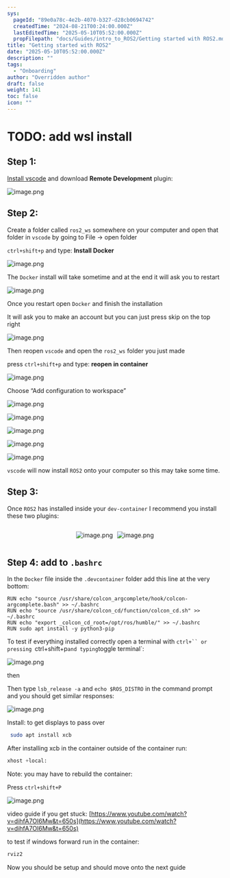 ```yaml
---
sys:
  pageId: "89e0a78c-4e2b-4070-b327-d28cb0694742"
  createdTime: "2024-08-21T00:24:00.000Z"
  lastEditedTime: "2025-05-10T05:52:00.000Z"
  propFilepath: "docs/Guides/intro_to_ROS2/Getting started with ROS2.md"
title: "Getting started with ROS2"
date: "2025-05-10T05:52:00.000Z"
description: ""
tags:
  - "Onboarding"
author: "Overridden author"
draft: false
weight: 141
toc: false
icon: ""
---
```


# TODO: add wsl install

## Step 1:

[Install vscode](https://code.visualstudio.com/download) and download **Remote Development** plugin:

![image.png](https://prod-files-secure.s3.us-west-2.amazonaws.com/d518164a-d88e-44d1-a4ee-3adb3bd8bce0/efb52993-1881-4a40-b95e-6f020334f022/image.png?X-Amz-Algorithm=AWS4-HMAC-SHA256&X-Amz-Content-Sha256=UNSIGNED-PAYLOAD&X-Amz-Credential=ASIAZI2LB466YD7JAOS2%2F20250624%2Fus-west-2%2Fs3%2Faws4_request&X-Amz-Date=20250624T151004Z&X-Amz-Expires=3600&X-Amz-Security-Token=IQoJb3JpZ2luX2VjEDYaCXVzLXdlc3QtMiJHMEUCIQD60FdQG2ireAtytTrQhcWEhCunCpAXzLIe4zwpMWIOswIgDu%2FW4pOwYoV8JFeIGgkgRt0SgjaO0P7g1neO3rzTh0Yq%2FwMILxAAGgw2Mzc0MjMxODM4MDUiDI1nrOj9uH6qkVuTcSrcAwO%2BPlUGIEAHwi4x8HC9R9VAxQaE%2BjUGkn5briJWf2fYfFOKj6TgZHAzpaG4pLdAdcR5dKyyoAu4A3iEUBaqarNlMgpBKgocAStpc7KXoCXJ5vcRGcJ2MumsJuBlmPMuYbCTWIu%2BjgVtlCdGzdffjJrXOS06EsqEdfomN1F7tAViV5FT8WlczsVNRH309bTdAEy0Q6yTAELIe%2FeeLqvYrEhjrRTDTBi3CLNTyVUBnxWz9MT8U6id3l3P37gy1462HirffmlHVeRT6ZuWazmFcQxMYNjOjkUWjW%2BRiU84mtmtV1rBXqxmj0J91XCB%2Bq3J0GvIIDpPyuDEbphvP6CmYrs3BLZtc%2Ba2jyKgP4RXsPflB0W90I2lpGETBD1ifdSYwGSAgYYf1TaD038KUAtPHG2AUkwoAdxKTrAJHo8iJ9jd6%2BjndfKO0m%2BH6aJs7mv8GuKp7sO%2B5kcIlF4DJCRM4ie%2F3NYbXHTXXATxbPtcKk6uCTJlovSlHKuLReUQoEsF9zCYG0Y3ZPytdKIUo%2FtSnYG%2Bifh0Xu1lgT2fWaIgQ9nuAKlTUlP2MAOWj0p6vLzjvLBLdUX24iOhL8ND0V0mox7MdemzyQzZSk4S61oaKj3yp%2BUKnICHTWDBem9xMLrc6sIGOqUBfytkJ6BXhorah7WbzxmP8b0nheMbbbHPWMqarRozM0ELv1R4rZAMYS52UekXoBzwPU7Qr6ZNkIEc5%2FebjILDcgFI%2F07tjVRn9u6WEAmoCGGAxbKzVTgw4HYnZqnSobiZuaKKK8ufxZBA1oVZEpkNFEkxdvcjRSoyKjkc7VowvanJk%2FEuPxAA8Jg52Gd%2FmNAgdAzxmtiHs%2FsyjUwWwtDYxyY9v1Az&X-Amz-Signature=d29d5e23085a8ef9bf6ceb40d6ca22496b5adc7e8083bee2b1b3cea40161db14&X-Amz-SignedHeaders=host&x-amz-checksum-mode=ENABLED&x-id=GetObject)

## Step 2:

Create a folder called `ros2_ws` somewhere on your computer and open that folder in `vscode` by going to File → open folder 

`ctrl+shift+p` and type: **Install Docker**

![image.png](https://prod-files-secure.s3.us-west-2.amazonaws.com/d518164a-d88e-44d1-a4ee-3adb3bd8bce0/2269dc0e-1cd5-47ff-bceb-c04ad9b2eab0/image.png?X-Amz-Algorithm=AWS4-HMAC-SHA256&X-Amz-Content-Sha256=UNSIGNED-PAYLOAD&X-Amz-Credential=ASIAZI2LB466YD7JAOS2%2F20250624%2Fus-west-2%2Fs3%2Faws4_request&X-Amz-Date=20250624T151004Z&X-Amz-Expires=3600&X-Amz-Security-Token=IQoJb3JpZ2luX2VjEDYaCXVzLXdlc3QtMiJHMEUCIQD60FdQG2ireAtytTrQhcWEhCunCpAXzLIe4zwpMWIOswIgDu%2FW4pOwYoV8JFeIGgkgRt0SgjaO0P7g1neO3rzTh0Yq%2FwMILxAAGgw2Mzc0MjMxODM4MDUiDI1nrOj9uH6qkVuTcSrcAwO%2BPlUGIEAHwi4x8HC9R9VAxQaE%2BjUGkn5briJWf2fYfFOKj6TgZHAzpaG4pLdAdcR5dKyyoAu4A3iEUBaqarNlMgpBKgocAStpc7KXoCXJ5vcRGcJ2MumsJuBlmPMuYbCTWIu%2BjgVtlCdGzdffjJrXOS06EsqEdfomN1F7tAViV5FT8WlczsVNRH309bTdAEy0Q6yTAELIe%2FeeLqvYrEhjrRTDTBi3CLNTyVUBnxWz9MT8U6id3l3P37gy1462HirffmlHVeRT6ZuWazmFcQxMYNjOjkUWjW%2BRiU84mtmtV1rBXqxmj0J91XCB%2Bq3J0GvIIDpPyuDEbphvP6CmYrs3BLZtc%2Ba2jyKgP4RXsPflB0W90I2lpGETBD1ifdSYwGSAgYYf1TaD038KUAtPHG2AUkwoAdxKTrAJHo8iJ9jd6%2BjndfKO0m%2BH6aJs7mv8GuKp7sO%2B5kcIlF4DJCRM4ie%2F3NYbXHTXXATxbPtcKk6uCTJlovSlHKuLReUQoEsF9zCYG0Y3ZPytdKIUo%2FtSnYG%2Bifh0Xu1lgT2fWaIgQ9nuAKlTUlP2MAOWj0p6vLzjvLBLdUX24iOhL8ND0V0mox7MdemzyQzZSk4S61oaKj3yp%2BUKnICHTWDBem9xMLrc6sIGOqUBfytkJ6BXhorah7WbzxmP8b0nheMbbbHPWMqarRozM0ELv1R4rZAMYS52UekXoBzwPU7Qr6ZNkIEc5%2FebjILDcgFI%2F07tjVRn9u6WEAmoCGGAxbKzVTgw4HYnZqnSobiZuaKKK8ufxZBA1oVZEpkNFEkxdvcjRSoyKjkc7VowvanJk%2FEuPxAA8Jg52Gd%2FmNAgdAzxmtiHs%2FsyjUwWwtDYxyY9v1Az&X-Amz-Signature=5fc077778a1842b9b38502e427c8a6aeec59daa6c37745762cd415b4d995703c&X-Amz-SignedHeaders=host&x-amz-checksum-mode=ENABLED&x-id=GetObject)

The `Docker` install will take sometime and at the end it will ask you to restart

![image.png](https://prod-files-secure.s3.us-west-2.amazonaws.com/d518164a-d88e-44d1-a4ee-3adb3bd8bce0/ed233f78-be33-4b1f-b89c-9c346c0e961e/image.png?X-Amz-Algorithm=AWS4-HMAC-SHA256&X-Amz-Content-Sha256=UNSIGNED-PAYLOAD&X-Amz-Credential=ASIAZI2LB466YD7JAOS2%2F20250624%2Fus-west-2%2Fs3%2Faws4_request&X-Amz-Date=20250624T151004Z&X-Amz-Expires=3600&X-Amz-Security-Token=IQoJb3JpZ2luX2VjEDYaCXVzLXdlc3QtMiJHMEUCIQD60FdQG2ireAtytTrQhcWEhCunCpAXzLIe4zwpMWIOswIgDu%2FW4pOwYoV8JFeIGgkgRt0SgjaO0P7g1neO3rzTh0Yq%2FwMILxAAGgw2Mzc0MjMxODM4MDUiDI1nrOj9uH6qkVuTcSrcAwO%2BPlUGIEAHwi4x8HC9R9VAxQaE%2BjUGkn5briJWf2fYfFOKj6TgZHAzpaG4pLdAdcR5dKyyoAu4A3iEUBaqarNlMgpBKgocAStpc7KXoCXJ5vcRGcJ2MumsJuBlmPMuYbCTWIu%2BjgVtlCdGzdffjJrXOS06EsqEdfomN1F7tAViV5FT8WlczsVNRH309bTdAEy0Q6yTAELIe%2FeeLqvYrEhjrRTDTBi3CLNTyVUBnxWz9MT8U6id3l3P37gy1462HirffmlHVeRT6ZuWazmFcQxMYNjOjkUWjW%2BRiU84mtmtV1rBXqxmj0J91XCB%2Bq3J0GvIIDpPyuDEbphvP6CmYrs3BLZtc%2Ba2jyKgP4RXsPflB0W90I2lpGETBD1ifdSYwGSAgYYf1TaD038KUAtPHG2AUkwoAdxKTrAJHo8iJ9jd6%2BjndfKO0m%2BH6aJs7mv8GuKp7sO%2B5kcIlF4DJCRM4ie%2F3NYbXHTXXATxbPtcKk6uCTJlovSlHKuLReUQoEsF9zCYG0Y3ZPytdKIUo%2FtSnYG%2Bifh0Xu1lgT2fWaIgQ9nuAKlTUlP2MAOWj0p6vLzjvLBLdUX24iOhL8ND0V0mox7MdemzyQzZSk4S61oaKj3yp%2BUKnICHTWDBem9xMLrc6sIGOqUBfytkJ6BXhorah7WbzxmP8b0nheMbbbHPWMqarRozM0ELv1R4rZAMYS52UekXoBzwPU7Qr6ZNkIEc5%2FebjILDcgFI%2F07tjVRn9u6WEAmoCGGAxbKzVTgw4HYnZqnSobiZuaKKK8ufxZBA1oVZEpkNFEkxdvcjRSoyKjkc7VowvanJk%2FEuPxAA8Jg52Gd%2FmNAgdAzxmtiHs%2FsyjUwWwtDYxyY9v1Az&X-Amz-Signature=22efe9432de910100bff5e71bb882427de0b41dd91c1d9bf5b13fb25d005dba6&X-Amz-SignedHeaders=host&x-amz-checksum-mode=ENABLED&x-id=GetObject)

Once you restart open `Docker` and finish the installation

It will ask you to make an account but you can just press skip on the top right

![image.png](https://prod-files-secure.s3.us-west-2.amazonaws.com/d518164a-d88e-44d1-a4ee-3adb3bd8bce0/21010ad9-1659-4fd9-9f59-9932a09b2a3d/image.png?X-Amz-Algorithm=AWS4-HMAC-SHA256&X-Amz-Content-Sha256=UNSIGNED-PAYLOAD&X-Amz-Credential=ASIAZI2LB466YD7JAOS2%2F20250624%2Fus-west-2%2Fs3%2Faws4_request&X-Amz-Date=20250624T151004Z&X-Amz-Expires=3600&X-Amz-Security-Token=IQoJb3JpZ2luX2VjEDYaCXVzLXdlc3QtMiJHMEUCIQD60FdQG2ireAtytTrQhcWEhCunCpAXzLIe4zwpMWIOswIgDu%2FW4pOwYoV8JFeIGgkgRt0SgjaO0P7g1neO3rzTh0Yq%2FwMILxAAGgw2Mzc0MjMxODM4MDUiDI1nrOj9uH6qkVuTcSrcAwO%2BPlUGIEAHwi4x8HC9R9VAxQaE%2BjUGkn5briJWf2fYfFOKj6TgZHAzpaG4pLdAdcR5dKyyoAu4A3iEUBaqarNlMgpBKgocAStpc7KXoCXJ5vcRGcJ2MumsJuBlmPMuYbCTWIu%2BjgVtlCdGzdffjJrXOS06EsqEdfomN1F7tAViV5FT8WlczsVNRH309bTdAEy0Q6yTAELIe%2FeeLqvYrEhjrRTDTBi3CLNTyVUBnxWz9MT8U6id3l3P37gy1462HirffmlHVeRT6ZuWazmFcQxMYNjOjkUWjW%2BRiU84mtmtV1rBXqxmj0J91XCB%2Bq3J0GvIIDpPyuDEbphvP6CmYrs3BLZtc%2Ba2jyKgP4RXsPflB0W90I2lpGETBD1ifdSYwGSAgYYf1TaD038KUAtPHG2AUkwoAdxKTrAJHo8iJ9jd6%2BjndfKO0m%2BH6aJs7mv8GuKp7sO%2B5kcIlF4DJCRM4ie%2F3NYbXHTXXATxbPtcKk6uCTJlovSlHKuLReUQoEsF9zCYG0Y3ZPytdKIUo%2FtSnYG%2Bifh0Xu1lgT2fWaIgQ9nuAKlTUlP2MAOWj0p6vLzjvLBLdUX24iOhL8ND0V0mox7MdemzyQzZSk4S61oaKj3yp%2BUKnICHTWDBem9xMLrc6sIGOqUBfytkJ6BXhorah7WbzxmP8b0nheMbbbHPWMqarRozM0ELv1R4rZAMYS52UekXoBzwPU7Qr6ZNkIEc5%2FebjILDcgFI%2F07tjVRn9u6WEAmoCGGAxbKzVTgw4HYnZqnSobiZuaKKK8ufxZBA1oVZEpkNFEkxdvcjRSoyKjkc7VowvanJk%2FEuPxAA8Jg52Gd%2FmNAgdAzxmtiHs%2FsyjUwWwtDYxyY9v1Az&X-Amz-Signature=07df3866f23971bcb063bd946f07a49668a446e0f28de28861d4c1f8f6cd3703&X-Amz-SignedHeaders=host&x-amz-checksum-mode=ENABLED&x-id=GetObject)

Then reopen `vscode` and open the `ros2_ws` folder you just made

press `ctrl+shift+p` and type: **reopen in container**

![image.png](https://prod-files-secure.s3.us-west-2.amazonaws.com/d518164a-d88e-44d1-a4ee-3adb3bd8bce0/4e93b8c2-41ad-488c-8095-c74205196118/image.png?X-Amz-Algorithm=AWS4-HMAC-SHA256&X-Amz-Content-Sha256=UNSIGNED-PAYLOAD&X-Amz-Credential=ASIAZI2LB466YD7JAOS2%2F20250624%2Fus-west-2%2Fs3%2Faws4_request&X-Amz-Date=20250624T151004Z&X-Amz-Expires=3600&X-Amz-Security-Token=IQoJb3JpZ2luX2VjEDYaCXVzLXdlc3QtMiJHMEUCIQD60FdQG2ireAtytTrQhcWEhCunCpAXzLIe4zwpMWIOswIgDu%2FW4pOwYoV8JFeIGgkgRt0SgjaO0P7g1neO3rzTh0Yq%2FwMILxAAGgw2Mzc0MjMxODM4MDUiDI1nrOj9uH6qkVuTcSrcAwO%2BPlUGIEAHwi4x8HC9R9VAxQaE%2BjUGkn5briJWf2fYfFOKj6TgZHAzpaG4pLdAdcR5dKyyoAu4A3iEUBaqarNlMgpBKgocAStpc7KXoCXJ5vcRGcJ2MumsJuBlmPMuYbCTWIu%2BjgVtlCdGzdffjJrXOS06EsqEdfomN1F7tAViV5FT8WlczsVNRH309bTdAEy0Q6yTAELIe%2FeeLqvYrEhjrRTDTBi3CLNTyVUBnxWz9MT8U6id3l3P37gy1462HirffmlHVeRT6ZuWazmFcQxMYNjOjkUWjW%2BRiU84mtmtV1rBXqxmj0J91XCB%2Bq3J0GvIIDpPyuDEbphvP6CmYrs3BLZtc%2Ba2jyKgP4RXsPflB0W90I2lpGETBD1ifdSYwGSAgYYf1TaD038KUAtPHG2AUkwoAdxKTrAJHo8iJ9jd6%2BjndfKO0m%2BH6aJs7mv8GuKp7sO%2B5kcIlF4DJCRM4ie%2F3NYbXHTXXATxbPtcKk6uCTJlovSlHKuLReUQoEsF9zCYG0Y3ZPytdKIUo%2FtSnYG%2Bifh0Xu1lgT2fWaIgQ9nuAKlTUlP2MAOWj0p6vLzjvLBLdUX24iOhL8ND0V0mox7MdemzyQzZSk4S61oaKj3yp%2BUKnICHTWDBem9xMLrc6sIGOqUBfytkJ6BXhorah7WbzxmP8b0nheMbbbHPWMqarRozM0ELv1R4rZAMYS52UekXoBzwPU7Qr6ZNkIEc5%2FebjILDcgFI%2F07tjVRn9u6WEAmoCGGAxbKzVTgw4HYnZqnSobiZuaKKK8ufxZBA1oVZEpkNFEkxdvcjRSoyKjkc7VowvanJk%2FEuPxAA8Jg52Gd%2FmNAgdAzxmtiHs%2FsyjUwWwtDYxyY9v1Az&X-Amz-Signature=bb8455a33e98ed896fd78f73739975007a9c5cb280cd40ef59a83325acb7a15a&X-Amz-SignedHeaders=host&x-amz-checksum-mode=ENABLED&x-id=GetObject)

Choose “Add configuration to workspace”

![image.png](https://prod-files-secure.s3.us-west-2.amazonaws.com/d518164a-d88e-44d1-a4ee-3adb3bd8bce0/9560b282-5060-4989-ba37-97e7b2c22476/image.png?X-Amz-Algorithm=AWS4-HMAC-SHA256&X-Amz-Content-Sha256=UNSIGNED-PAYLOAD&X-Amz-Credential=ASIAZI2LB466YD7JAOS2%2F20250624%2Fus-west-2%2Fs3%2Faws4_request&X-Amz-Date=20250624T151004Z&X-Amz-Expires=3600&X-Amz-Security-Token=IQoJb3JpZ2luX2VjEDYaCXVzLXdlc3QtMiJHMEUCIQD60FdQG2ireAtytTrQhcWEhCunCpAXzLIe4zwpMWIOswIgDu%2FW4pOwYoV8JFeIGgkgRt0SgjaO0P7g1neO3rzTh0Yq%2FwMILxAAGgw2Mzc0MjMxODM4MDUiDI1nrOj9uH6qkVuTcSrcAwO%2BPlUGIEAHwi4x8HC9R9VAxQaE%2BjUGkn5briJWf2fYfFOKj6TgZHAzpaG4pLdAdcR5dKyyoAu4A3iEUBaqarNlMgpBKgocAStpc7KXoCXJ5vcRGcJ2MumsJuBlmPMuYbCTWIu%2BjgVtlCdGzdffjJrXOS06EsqEdfomN1F7tAViV5FT8WlczsVNRH309bTdAEy0Q6yTAELIe%2FeeLqvYrEhjrRTDTBi3CLNTyVUBnxWz9MT8U6id3l3P37gy1462HirffmlHVeRT6ZuWazmFcQxMYNjOjkUWjW%2BRiU84mtmtV1rBXqxmj0J91XCB%2Bq3J0GvIIDpPyuDEbphvP6CmYrs3BLZtc%2Ba2jyKgP4RXsPflB0W90I2lpGETBD1ifdSYwGSAgYYf1TaD038KUAtPHG2AUkwoAdxKTrAJHo8iJ9jd6%2BjndfKO0m%2BH6aJs7mv8GuKp7sO%2B5kcIlF4DJCRM4ie%2F3NYbXHTXXATxbPtcKk6uCTJlovSlHKuLReUQoEsF9zCYG0Y3ZPytdKIUo%2FtSnYG%2Bifh0Xu1lgT2fWaIgQ9nuAKlTUlP2MAOWj0p6vLzjvLBLdUX24iOhL8ND0V0mox7MdemzyQzZSk4S61oaKj3yp%2BUKnICHTWDBem9xMLrc6sIGOqUBfytkJ6BXhorah7WbzxmP8b0nheMbbbHPWMqarRozM0ELv1R4rZAMYS52UekXoBzwPU7Qr6ZNkIEc5%2FebjILDcgFI%2F07tjVRn9u6WEAmoCGGAxbKzVTgw4HYnZqnSobiZuaKKK8ufxZBA1oVZEpkNFEkxdvcjRSoyKjkc7VowvanJk%2FEuPxAA8Jg52Gd%2FmNAgdAzxmtiHs%2FsyjUwWwtDYxyY9v1Az&X-Amz-Signature=45ea14a523085efe358f40c2cd0dfbdf7b1b1e4e2fcbbd43b09559ce9679ec57&X-Amz-SignedHeaders=host&x-amz-checksum-mode=ENABLED&x-id=GetObject)

![image.png](https://prod-files-secure.s3.us-west-2.amazonaws.com/d518164a-d88e-44d1-a4ee-3adb3bd8bce0/2ee63f81-886b-48e8-a553-dc6e5eac99e4/image.png?X-Amz-Algorithm=AWS4-HMAC-SHA256&X-Amz-Content-Sha256=UNSIGNED-PAYLOAD&X-Amz-Credential=ASIAZI2LB466YD7JAOS2%2F20250624%2Fus-west-2%2Fs3%2Faws4_request&X-Amz-Date=20250624T151004Z&X-Amz-Expires=3600&X-Amz-Security-Token=IQoJb3JpZ2luX2VjEDYaCXVzLXdlc3QtMiJHMEUCIQD60FdQG2ireAtytTrQhcWEhCunCpAXzLIe4zwpMWIOswIgDu%2FW4pOwYoV8JFeIGgkgRt0SgjaO0P7g1neO3rzTh0Yq%2FwMILxAAGgw2Mzc0MjMxODM4MDUiDI1nrOj9uH6qkVuTcSrcAwO%2BPlUGIEAHwi4x8HC9R9VAxQaE%2BjUGkn5briJWf2fYfFOKj6TgZHAzpaG4pLdAdcR5dKyyoAu4A3iEUBaqarNlMgpBKgocAStpc7KXoCXJ5vcRGcJ2MumsJuBlmPMuYbCTWIu%2BjgVtlCdGzdffjJrXOS06EsqEdfomN1F7tAViV5FT8WlczsVNRH309bTdAEy0Q6yTAELIe%2FeeLqvYrEhjrRTDTBi3CLNTyVUBnxWz9MT8U6id3l3P37gy1462HirffmlHVeRT6ZuWazmFcQxMYNjOjkUWjW%2BRiU84mtmtV1rBXqxmj0J91XCB%2Bq3J0GvIIDpPyuDEbphvP6CmYrs3BLZtc%2Ba2jyKgP4RXsPflB0W90I2lpGETBD1ifdSYwGSAgYYf1TaD038KUAtPHG2AUkwoAdxKTrAJHo8iJ9jd6%2BjndfKO0m%2BH6aJs7mv8GuKp7sO%2B5kcIlF4DJCRM4ie%2F3NYbXHTXXATxbPtcKk6uCTJlovSlHKuLReUQoEsF9zCYG0Y3ZPytdKIUo%2FtSnYG%2Bifh0Xu1lgT2fWaIgQ9nuAKlTUlP2MAOWj0p6vLzjvLBLdUX24iOhL8ND0V0mox7MdemzyQzZSk4S61oaKj3yp%2BUKnICHTWDBem9xMLrc6sIGOqUBfytkJ6BXhorah7WbzxmP8b0nheMbbbHPWMqarRozM0ELv1R4rZAMYS52UekXoBzwPU7Qr6ZNkIEc5%2FebjILDcgFI%2F07tjVRn9u6WEAmoCGGAxbKzVTgw4HYnZqnSobiZuaKKK8ufxZBA1oVZEpkNFEkxdvcjRSoyKjkc7VowvanJk%2FEuPxAA8Jg52Gd%2FmNAgdAzxmtiHs%2FsyjUwWwtDYxyY9v1Az&X-Amz-Signature=f2acb46480dfe87e7e0c125f358d793783726396e90b89aab79f810fb4588c38&X-Amz-SignedHeaders=host&x-amz-checksum-mode=ENABLED&x-id=GetObject)

![image.png](https://prod-files-secure.s3.us-west-2.amazonaws.com/d518164a-d88e-44d1-a4ee-3adb3bd8bce0/ae1580b2-b048-407e-aed9-b584224a7a04/image.png?X-Amz-Algorithm=AWS4-HMAC-SHA256&X-Amz-Content-Sha256=UNSIGNED-PAYLOAD&X-Amz-Credential=ASIAZI2LB466YD7JAOS2%2F20250624%2Fus-west-2%2Fs3%2Faws4_request&X-Amz-Date=20250624T151004Z&X-Amz-Expires=3600&X-Amz-Security-Token=IQoJb3JpZ2luX2VjEDYaCXVzLXdlc3QtMiJHMEUCIQD60FdQG2ireAtytTrQhcWEhCunCpAXzLIe4zwpMWIOswIgDu%2FW4pOwYoV8JFeIGgkgRt0SgjaO0P7g1neO3rzTh0Yq%2FwMILxAAGgw2Mzc0MjMxODM4MDUiDI1nrOj9uH6qkVuTcSrcAwO%2BPlUGIEAHwi4x8HC9R9VAxQaE%2BjUGkn5briJWf2fYfFOKj6TgZHAzpaG4pLdAdcR5dKyyoAu4A3iEUBaqarNlMgpBKgocAStpc7KXoCXJ5vcRGcJ2MumsJuBlmPMuYbCTWIu%2BjgVtlCdGzdffjJrXOS06EsqEdfomN1F7tAViV5FT8WlczsVNRH309bTdAEy0Q6yTAELIe%2FeeLqvYrEhjrRTDTBi3CLNTyVUBnxWz9MT8U6id3l3P37gy1462HirffmlHVeRT6ZuWazmFcQxMYNjOjkUWjW%2BRiU84mtmtV1rBXqxmj0J91XCB%2Bq3J0GvIIDpPyuDEbphvP6CmYrs3BLZtc%2Ba2jyKgP4RXsPflB0W90I2lpGETBD1ifdSYwGSAgYYf1TaD038KUAtPHG2AUkwoAdxKTrAJHo8iJ9jd6%2BjndfKO0m%2BH6aJs7mv8GuKp7sO%2B5kcIlF4DJCRM4ie%2F3NYbXHTXXATxbPtcKk6uCTJlovSlHKuLReUQoEsF9zCYG0Y3ZPytdKIUo%2FtSnYG%2Bifh0Xu1lgT2fWaIgQ9nuAKlTUlP2MAOWj0p6vLzjvLBLdUX24iOhL8ND0V0mox7MdemzyQzZSk4S61oaKj3yp%2BUKnICHTWDBem9xMLrc6sIGOqUBfytkJ6BXhorah7WbzxmP8b0nheMbbbHPWMqarRozM0ELv1R4rZAMYS52UekXoBzwPU7Qr6ZNkIEc5%2FebjILDcgFI%2F07tjVRn9u6WEAmoCGGAxbKzVTgw4HYnZqnSobiZuaKKK8ufxZBA1oVZEpkNFEkxdvcjRSoyKjkc7VowvanJk%2FEuPxAA8Jg52Gd%2FmNAgdAzxmtiHs%2FsyjUwWwtDYxyY9v1Az&X-Amz-Signature=06c391ae41e5250bb0cb39e8501b5e176c81e5acb410dd4800b74dbe1dad1493&X-Amz-SignedHeaders=host&x-amz-checksum-mode=ENABLED&x-id=GetObject)

![image.png](https://prod-files-secure.s3.us-west-2.amazonaws.com/d518164a-d88e-44d1-a4ee-3adb3bd8bce0/53255b28-f75e-430f-b9e3-c0ac8577e42b/image.png?X-Amz-Algorithm=AWS4-HMAC-SHA256&X-Amz-Content-Sha256=UNSIGNED-PAYLOAD&X-Amz-Credential=ASIAZI2LB466YD7JAOS2%2F20250624%2Fus-west-2%2Fs3%2Faws4_request&X-Amz-Date=20250624T151004Z&X-Amz-Expires=3600&X-Amz-Security-Token=IQoJb3JpZ2luX2VjEDYaCXVzLXdlc3QtMiJHMEUCIQD60FdQG2ireAtytTrQhcWEhCunCpAXzLIe4zwpMWIOswIgDu%2FW4pOwYoV8JFeIGgkgRt0SgjaO0P7g1neO3rzTh0Yq%2FwMILxAAGgw2Mzc0MjMxODM4MDUiDI1nrOj9uH6qkVuTcSrcAwO%2BPlUGIEAHwi4x8HC9R9VAxQaE%2BjUGkn5briJWf2fYfFOKj6TgZHAzpaG4pLdAdcR5dKyyoAu4A3iEUBaqarNlMgpBKgocAStpc7KXoCXJ5vcRGcJ2MumsJuBlmPMuYbCTWIu%2BjgVtlCdGzdffjJrXOS06EsqEdfomN1F7tAViV5FT8WlczsVNRH309bTdAEy0Q6yTAELIe%2FeeLqvYrEhjrRTDTBi3CLNTyVUBnxWz9MT8U6id3l3P37gy1462HirffmlHVeRT6ZuWazmFcQxMYNjOjkUWjW%2BRiU84mtmtV1rBXqxmj0J91XCB%2Bq3J0GvIIDpPyuDEbphvP6CmYrs3BLZtc%2Ba2jyKgP4RXsPflB0W90I2lpGETBD1ifdSYwGSAgYYf1TaD038KUAtPHG2AUkwoAdxKTrAJHo8iJ9jd6%2BjndfKO0m%2BH6aJs7mv8GuKp7sO%2B5kcIlF4DJCRM4ie%2F3NYbXHTXXATxbPtcKk6uCTJlovSlHKuLReUQoEsF9zCYG0Y3ZPytdKIUo%2FtSnYG%2Bifh0Xu1lgT2fWaIgQ9nuAKlTUlP2MAOWj0p6vLzjvLBLdUX24iOhL8ND0V0mox7MdemzyQzZSk4S61oaKj3yp%2BUKnICHTWDBem9xMLrc6sIGOqUBfytkJ6BXhorah7WbzxmP8b0nheMbbbHPWMqarRozM0ELv1R4rZAMYS52UekXoBzwPU7Qr6ZNkIEc5%2FebjILDcgFI%2F07tjVRn9u6WEAmoCGGAxbKzVTgw4HYnZqnSobiZuaKKK8ufxZBA1oVZEpkNFEkxdvcjRSoyKjkc7VowvanJk%2FEuPxAA8Jg52Gd%2FmNAgdAzxmtiHs%2FsyjUwWwtDYxyY9v1Az&X-Amz-Signature=07f82ae5e24bbdbc3a5e473b864d2f52e4a577a8b7a94cf2b526c411adb62e64&X-Amz-SignedHeaders=host&x-amz-checksum-mode=ENABLED&x-id=GetObject)

![image.png](https://prod-files-secure.s3.us-west-2.amazonaws.com/d518164a-d88e-44d1-a4ee-3adb3bd8bce0/7c562767-5af9-4ffb-97d1-327bcdf4ee00/image.png?X-Amz-Algorithm=AWS4-HMAC-SHA256&X-Amz-Content-Sha256=UNSIGNED-PAYLOAD&X-Amz-Credential=ASIAZI2LB466YD7JAOS2%2F20250624%2Fus-west-2%2Fs3%2Faws4_request&X-Amz-Date=20250624T151004Z&X-Amz-Expires=3600&X-Amz-Security-Token=IQoJb3JpZ2luX2VjEDYaCXVzLXdlc3QtMiJHMEUCIQD60FdQG2ireAtytTrQhcWEhCunCpAXzLIe4zwpMWIOswIgDu%2FW4pOwYoV8JFeIGgkgRt0SgjaO0P7g1neO3rzTh0Yq%2FwMILxAAGgw2Mzc0MjMxODM4MDUiDI1nrOj9uH6qkVuTcSrcAwO%2BPlUGIEAHwi4x8HC9R9VAxQaE%2BjUGkn5briJWf2fYfFOKj6TgZHAzpaG4pLdAdcR5dKyyoAu4A3iEUBaqarNlMgpBKgocAStpc7KXoCXJ5vcRGcJ2MumsJuBlmPMuYbCTWIu%2BjgVtlCdGzdffjJrXOS06EsqEdfomN1F7tAViV5FT8WlczsVNRH309bTdAEy0Q6yTAELIe%2FeeLqvYrEhjrRTDTBi3CLNTyVUBnxWz9MT8U6id3l3P37gy1462HirffmlHVeRT6ZuWazmFcQxMYNjOjkUWjW%2BRiU84mtmtV1rBXqxmj0J91XCB%2Bq3J0GvIIDpPyuDEbphvP6CmYrs3BLZtc%2Ba2jyKgP4RXsPflB0W90I2lpGETBD1ifdSYwGSAgYYf1TaD038KUAtPHG2AUkwoAdxKTrAJHo8iJ9jd6%2BjndfKO0m%2BH6aJs7mv8GuKp7sO%2B5kcIlF4DJCRM4ie%2F3NYbXHTXXATxbPtcKk6uCTJlovSlHKuLReUQoEsF9zCYG0Y3ZPytdKIUo%2FtSnYG%2Bifh0Xu1lgT2fWaIgQ9nuAKlTUlP2MAOWj0p6vLzjvLBLdUX24iOhL8ND0V0mox7MdemzyQzZSk4S61oaKj3yp%2BUKnICHTWDBem9xMLrc6sIGOqUBfytkJ6BXhorah7WbzxmP8b0nheMbbbHPWMqarRozM0ELv1R4rZAMYS52UekXoBzwPU7Qr6ZNkIEc5%2FebjILDcgFI%2F07tjVRn9u6WEAmoCGGAxbKzVTgw4HYnZqnSobiZuaKKK8ufxZBA1oVZEpkNFEkxdvcjRSoyKjkc7VowvanJk%2FEuPxAA8Jg52Gd%2FmNAgdAzxmtiHs%2FsyjUwWwtDYxyY9v1Az&X-Amz-Signature=916177d9988486fed9329960a63c1f3e7f79295e5666a242a9935976afcd218c&X-Amz-SignedHeaders=host&x-amz-checksum-mode=ENABLED&x-id=GetObject)

`vscode` will now install `ROS2` onto your computer so this may take some time.

## Step 3:

Once `ROS2` has installed inside your `dev-container` I recommend you install these two plugins:

<div style="display: flex;flex-direction: row; column-gap:10px; max-width: 630px;justify-content: center;">
<div>

![image.png](https://prod-files-secure.s3.us-west-2.amazonaws.com/d518164a-d88e-44d1-a4ee-3adb3bd8bce0/3fc3d550-5a54-4ba1-ba6b-faa01cdb7369/image.png?X-Amz-Algorithm=AWS4-HMAC-SHA256&X-Amz-Content-Sha256=UNSIGNED-PAYLOAD&X-Amz-Credential=ASIAZI2LB466RRJZPVQS%2F20250624%2Fus-west-2%2Fs3%2Faws4_request&X-Amz-Date=20250624T151008Z&X-Amz-Expires=3600&X-Amz-Security-Token=IQoJb3JpZ2luX2VjEDYaCXVzLXdlc3QtMiJIMEYCIQDAyUbWEDvuHZtKCwrZ5RsMk%2BrU0l8yA0SX4XTDalm3ZAIhAJq2Jtpm0nx62PCF2YOWkSmAgTKDj59tsBnZmur89sXaKv8DCC8QABoMNjM3NDIzMTgzODA1Igz4OzrZlxGpjzAihbkq3AMH74t6TLMkbvwhJbd4zg1SbqBDXqP2n255pHp1k1ho1YxopSMAJHvuN4ZPiAFfo8sVdGFVdfg5TZeIhtOTF2AAHL5sPlPGgt7tOQ%2BgdxGwzg9GYCikUzVyGF3UlANgE%2FbO%2F%2FQMUkAc3RWgMG3wRZ29XFhF9SyUQSkD3exGRXeozeMXrXAuJ3x5YmSfSj7aM%2FegG9wN1wDYwZ5JvGr7S8mmtMChMmQEwf6jFY200aM23AfZx57n9Zoy00cZseBGOZDyLBJX%2F2bozNL6Ofoq1Fc3%2FLX%2BCFsIEZgha3g%2BCw9JoOgri7zcmdZ9TInjiRXQ3cJsYArqjxKXHDqOTOdUtGWNDitmMtvK1NTQKa7pAXKT3kJVgo79qyDHPGIgDJFO1j5p4ByectnnHpeC%2BP9FsPwXi3LOWb%2BKX5CYOOfa4skkevmZOzADBgQJP5ALlXbHuToCHK8abLk5nmE0WUmBAsfJmz6TU6VhJGW5EsYUs7K24ovhcfannOAmXE%2BkRUBO1hl9WNRxMbik54uTcqmeHbWCBnT9ZDT%2FVkY537X%2FQ%2Bsn00mvRVgp%2BGsCtCvrkcyFgfbjiEybDhaDyLZdhmSEg8PWKmiV3u9229uYnL%2BkqsH%2BvWcd16pHjJrzPlpA0TDI3OrCBjqkASnZm6GFw8CgMW%2BoJlaYXMpsN6QL6xxVj6XiJkKEHVE%2F6l82C%2F2nHxMftEzNHUbdFfGmSwwEsLwdSZA3962a7i0tVaT4TwKNIpsl7REuCxg0t9WoSoGku8XCsxQPUYDADUrFGvpXiYmHncAeWi%2FUuUzt4d31W9ZoB3FS2XRsBsLsMCfzH54zURm5kKKHmFm82P21WiCMoA71x6ZsTNJ%2Fk8Vuwbq5&X-Amz-Signature=f765fdfa606f0d98a2672e58da4f55528da18b8d1d23711b1780e33b9dc962e0&X-Amz-SignedHeaders=host&x-amz-checksum-mode=ENABLED&x-id=GetObject)

</div>
<div>

![image.png](https://prod-files-secure.s3.us-west-2.amazonaws.com/d518164a-d88e-44d1-a4ee-3adb3bd8bce0/d994cc66-13c2-4093-a5a3-f84cf4601a82/image.png?X-Amz-Algorithm=AWS4-HMAC-SHA256&X-Amz-Content-Sha256=UNSIGNED-PAYLOAD&X-Amz-Credential=ASIAZI2LB466XFINKU5N%2F20250624%2Fus-west-2%2Fs3%2Faws4_request&X-Amz-Date=20250624T151008Z&X-Amz-Expires=3600&X-Amz-Security-Token=IQoJb3JpZ2luX2VjEDYaCXVzLXdlc3QtMiJGMEQCIFIfJel0cTk7Tmnlh7jC8fwtqXGC6HB8RrG8GDxvyPRSAiAWMhbb2mdjx0S0BTXLxNJh46Ljks67%2F1pZvTHhev6Kcir%2FAwgvEAAaDDYzNzQyMzE4MzgwNSIMIb%2BtUiQnzcj1OY5jKtwDJgDb0zloe3jEjCRvjHdHz32NvWSxzcEJOx2h5u7zwKtw6lww26GWrZEGlgHUqPXxD3fuAtYBEpZSMTZ6HgKhNMlBay4wmgA5myRg8tBxI9cG5VvrdQizjMQ33QYyPzav4RL3LW0BS%2B%2FajNqcs3L8%2BiR7omujCJp4dVQnOapbkahBrjmIVvbDfJfMzkHu5azKwOFRH354EIHsXeuEjNUSQ9EIssladbTZpzv9U9K6%2FiMlwkkqx9uxKAKPLoKqJ0Tq1USUBhYraHedu4B06%2B%2FH8PWlVYnI%2BmJOvYDqKOzT7gzAJK6Hp3dsN3of2qS8eXl63MA%2Fgo7LNFzReDqowDWrId07SWIUdlkLeUsHuOc0cLbxf%2B3g7HvbQu8AphWDdcBuojuUuYLyTQAwP7H7yihfVVuj%2FgzMxGMP0ovQ2VYrrCHH%2F2OiMY4F%2Fr8eaphXJiVI6RgoMUfsQkR4jAkr3%2B3y6s7L3F6GjmGqW0hs4iyVwQBPiAn8unRJXO2FsIAwpDLjcf4Dcxymmgp1hf6GTk4SeXdreXIIAE3%2FalgAfdEebFjnAc%2Fi7cSxhutQI5Ny%2F2O1rV8TgwF6vaDH0Jov5HaNRDWQQvUFatq456c0EXU8sqNn4kzsxcmaOgG2p4wwq93qwgY6pgFDxDBUVHeGiKFfBoYr39sfaBzAtlLJU3EOTw6eNm9pg%2FaxEn8fXxW0Lod1t%2FjlAbTZ96ki7YBdcAax0Crr318b%2F5ZWQxDrqM1UPPKon3117xN5U72YlH4FOfE4sjGVPwBzhosAfbUtUev0COv5q2K05GOEOFnD8tjOFmS1X8uUdPva4oPP6Feq7LNOSecvgHzI2Z6RqY4Uk96P1FqGPV1nYV8i0CdH&X-Amz-Signature=8db4706d431cb027cc3e98a071608e9027d4ccc6fa54d5a1a4e1dd78ec512bf3&X-Amz-SignedHeaders=host&x-amz-checksum-mode=ENABLED&x-id=GetObject)

</div>
</div>

## Step 4: add to `.bashrc`

In the `Docker` file inside the `.devcontainer` folder add this line at the very bottom: 

```docker
RUN echo "source /usr/share/colcon_argcomplete/hook/colcon-argcomplete.bash" >> ~/.bashrc
RUN echo "source /usr/share/colcon_cd/function/colcon_cd.sh" >> ~/.bashrc
RUN echo "export _colcon_cd_root=/opt/ros/humble/" >> ~/.bashrc
RUN sudo apt install -y python3-pip 
```

To test if everything installed correctly open a terminal with `ctrl+`` or pressing `ctrl+shift+p` and typing `toggle terminal`:

![image.png](https://prod-files-secure.s3.us-west-2.amazonaws.com/d518164a-d88e-44d1-a4ee-3adb3bd8bce0/6a4943d8-b04e-4c02-9a58-775f3384d1a5/image.png?X-Amz-Algorithm=AWS4-HMAC-SHA256&X-Amz-Content-Sha256=UNSIGNED-PAYLOAD&X-Amz-Credential=ASIAZI2LB466YD7JAOS2%2F20250624%2Fus-west-2%2Fs3%2Faws4_request&X-Amz-Date=20250624T151004Z&X-Amz-Expires=3600&X-Amz-Security-Token=IQoJb3JpZ2luX2VjEDYaCXVzLXdlc3QtMiJHMEUCIQD60FdQG2ireAtytTrQhcWEhCunCpAXzLIe4zwpMWIOswIgDu%2FW4pOwYoV8JFeIGgkgRt0SgjaO0P7g1neO3rzTh0Yq%2FwMILxAAGgw2Mzc0MjMxODM4MDUiDI1nrOj9uH6qkVuTcSrcAwO%2BPlUGIEAHwi4x8HC9R9VAxQaE%2BjUGkn5briJWf2fYfFOKj6TgZHAzpaG4pLdAdcR5dKyyoAu4A3iEUBaqarNlMgpBKgocAStpc7KXoCXJ5vcRGcJ2MumsJuBlmPMuYbCTWIu%2BjgVtlCdGzdffjJrXOS06EsqEdfomN1F7tAViV5FT8WlczsVNRH309bTdAEy0Q6yTAELIe%2FeeLqvYrEhjrRTDTBi3CLNTyVUBnxWz9MT8U6id3l3P37gy1462HirffmlHVeRT6ZuWazmFcQxMYNjOjkUWjW%2BRiU84mtmtV1rBXqxmj0J91XCB%2Bq3J0GvIIDpPyuDEbphvP6CmYrs3BLZtc%2Ba2jyKgP4RXsPflB0W90I2lpGETBD1ifdSYwGSAgYYf1TaD038KUAtPHG2AUkwoAdxKTrAJHo8iJ9jd6%2BjndfKO0m%2BH6aJs7mv8GuKp7sO%2B5kcIlF4DJCRM4ie%2F3NYbXHTXXATxbPtcKk6uCTJlovSlHKuLReUQoEsF9zCYG0Y3ZPytdKIUo%2FtSnYG%2Bifh0Xu1lgT2fWaIgQ9nuAKlTUlP2MAOWj0p6vLzjvLBLdUX24iOhL8ND0V0mox7MdemzyQzZSk4S61oaKj3yp%2BUKnICHTWDBem9xMLrc6sIGOqUBfytkJ6BXhorah7WbzxmP8b0nheMbbbHPWMqarRozM0ELv1R4rZAMYS52UekXoBzwPU7Qr6ZNkIEc5%2FebjILDcgFI%2F07tjVRn9u6WEAmoCGGAxbKzVTgw4HYnZqnSobiZuaKKK8ufxZBA1oVZEpkNFEkxdvcjRSoyKjkc7VowvanJk%2FEuPxAA8Jg52Gd%2FmNAgdAzxmtiHs%2FsyjUwWwtDYxyY9v1Az&X-Amz-Signature=eb80649f82e43e156e5d914373fa08f9089cc03fab461b474953c954ec2f1e68&X-Amz-SignedHeaders=host&x-amz-checksum-mode=ENABLED&x-id=GetObject)

then 

Then type `lsb_release -a` and `echo $ROS_DISTRO` in the command prompt and you should get similar responses:

![image.png](https://prod-files-secure.s3.us-west-2.amazonaws.com/d518164a-d88e-44d1-a4ee-3adb3bd8bce0/3e635dec-a805-4e85-8b9e-d000e5b71a4e/image.png?X-Amz-Algorithm=AWS4-HMAC-SHA256&X-Amz-Content-Sha256=UNSIGNED-PAYLOAD&X-Amz-Credential=ASIAZI2LB466YD7JAOS2%2F20250624%2Fus-west-2%2Fs3%2Faws4_request&X-Amz-Date=20250624T151004Z&X-Amz-Expires=3600&X-Amz-Security-Token=IQoJb3JpZ2luX2VjEDYaCXVzLXdlc3QtMiJHMEUCIQD60FdQG2ireAtytTrQhcWEhCunCpAXzLIe4zwpMWIOswIgDu%2FW4pOwYoV8JFeIGgkgRt0SgjaO0P7g1neO3rzTh0Yq%2FwMILxAAGgw2Mzc0MjMxODM4MDUiDI1nrOj9uH6qkVuTcSrcAwO%2BPlUGIEAHwi4x8HC9R9VAxQaE%2BjUGkn5briJWf2fYfFOKj6TgZHAzpaG4pLdAdcR5dKyyoAu4A3iEUBaqarNlMgpBKgocAStpc7KXoCXJ5vcRGcJ2MumsJuBlmPMuYbCTWIu%2BjgVtlCdGzdffjJrXOS06EsqEdfomN1F7tAViV5FT8WlczsVNRH309bTdAEy0Q6yTAELIe%2FeeLqvYrEhjrRTDTBi3CLNTyVUBnxWz9MT8U6id3l3P37gy1462HirffmlHVeRT6ZuWazmFcQxMYNjOjkUWjW%2BRiU84mtmtV1rBXqxmj0J91XCB%2Bq3J0GvIIDpPyuDEbphvP6CmYrs3BLZtc%2Ba2jyKgP4RXsPflB0W90I2lpGETBD1ifdSYwGSAgYYf1TaD038KUAtPHG2AUkwoAdxKTrAJHo8iJ9jd6%2BjndfKO0m%2BH6aJs7mv8GuKp7sO%2B5kcIlF4DJCRM4ie%2F3NYbXHTXXATxbPtcKk6uCTJlovSlHKuLReUQoEsF9zCYG0Y3ZPytdKIUo%2FtSnYG%2Bifh0Xu1lgT2fWaIgQ9nuAKlTUlP2MAOWj0p6vLzjvLBLdUX24iOhL8ND0V0mox7MdemzyQzZSk4S61oaKj3yp%2BUKnICHTWDBem9xMLrc6sIGOqUBfytkJ6BXhorah7WbzxmP8b0nheMbbbHPWMqarRozM0ELv1R4rZAMYS52UekXoBzwPU7Qr6ZNkIEc5%2FebjILDcgFI%2F07tjVRn9u6WEAmoCGGAxbKzVTgw4HYnZqnSobiZuaKKK8ufxZBA1oVZEpkNFEkxdvcjRSoyKjkc7VowvanJk%2FEuPxAA8Jg52Gd%2FmNAgdAzxmtiHs%2FsyjUwWwtDYxyY9v1Az&X-Amz-Signature=21381110e402a49ec3fb1e1b9704b28158e3dbb9d8f058f1d89acac4de1cc5ca&X-Amz-SignedHeaders=host&x-amz-checksum-mode=ENABLED&x-id=GetObject)

Install:  to get displays to pass over

```bash
 sudo apt install xcb
```

After installing xcb in the container outside of the container run:

```python
xhost +local:
```

Note: you may have to rebuild the container:

Press `ctrl+shift+P`

![image.png](https://prod-files-secure.s3.us-west-2.amazonaws.com/d518164a-d88e-44d1-a4ee-3adb3bd8bce0/6c2be660-2618-4c38-9c26-53554f7a0b7b/image.png?X-Amz-Algorithm=AWS4-HMAC-SHA256&X-Amz-Content-Sha256=UNSIGNED-PAYLOAD&X-Amz-Credential=ASIAZI2LB466YD7JAOS2%2F20250624%2Fus-west-2%2Fs3%2Faws4_request&X-Amz-Date=20250624T151004Z&X-Amz-Expires=3600&X-Amz-Security-Token=IQoJb3JpZ2luX2VjEDYaCXVzLXdlc3QtMiJHMEUCIQD60FdQG2ireAtytTrQhcWEhCunCpAXzLIe4zwpMWIOswIgDu%2FW4pOwYoV8JFeIGgkgRt0SgjaO0P7g1neO3rzTh0Yq%2FwMILxAAGgw2Mzc0MjMxODM4MDUiDI1nrOj9uH6qkVuTcSrcAwO%2BPlUGIEAHwi4x8HC9R9VAxQaE%2BjUGkn5briJWf2fYfFOKj6TgZHAzpaG4pLdAdcR5dKyyoAu4A3iEUBaqarNlMgpBKgocAStpc7KXoCXJ5vcRGcJ2MumsJuBlmPMuYbCTWIu%2BjgVtlCdGzdffjJrXOS06EsqEdfomN1F7tAViV5FT8WlczsVNRH309bTdAEy0Q6yTAELIe%2FeeLqvYrEhjrRTDTBi3CLNTyVUBnxWz9MT8U6id3l3P37gy1462HirffmlHVeRT6ZuWazmFcQxMYNjOjkUWjW%2BRiU84mtmtV1rBXqxmj0J91XCB%2Bq3J0GvIIDpPyuDEbphvP6CmYrs3BLZtc%2Ba2jyKgP4RXsPflB0W90I2lpGETBD1ifdSYwGSAgYYf1TaD038KUAtPHG2AUkwoAdxKTrAJHo8iJ9jd6%2BjndfKO0m%2BH6aJs7mv8GuKp7sO%2B5kcIlF4DJCRM4ie%2F3NYbXHTXXATxbPtcKk6uCTJlovSlHKuLReUQoEsF9zCYG0Y3ZPytdKIUo%2FtSnYG%2Bifh0Xu1lgT2fWaIgQ9nuAKlTUlP2MAOWj0p6vLzjvLBLdUX24iOhL8ND0V0mox7MdemzyQzZSk4S61oaKj3yp%2BUKnICHTWDBem9xMLrc6sIGOqUBfytkJ6BXhorah7WbzxmP8b0nheMbbbHPWMqarRozM0ELv1R4rZAMYS52UekXoBzwPU7Qr6ZNkIEc5%2FebjILDcgFI%2F07tjVRn9u6WEAmoCGGAxbKzVTgw4HYnZqnSobiZuaKKK8ufxZBA1oVZEpkNFEkxdvcjRSoyKjkc7VowvanJk%2FEuPxAA8Jg52Gd%2FmNAgdAzxmtiHs%2FsyjUwWwtDYxyY9v1Az&X-Amz-Signature=3e73567076f158aef0adb2c5895ab040e43fa558fa806abfcf5ecf37465a2427&X-Amz-SignedHeaders=host&x-amz-checksum-mode=ENABLED&x-id=GetObject)

video guide if you get stuck: [https://www.youtube.com/watch?v=dihfA7Ol6Mw&t=650s](https://www.youtube.com/watch?v=dihfA7Ol6Mw&t=650s)

to test if windows forward run in the container:

```bash
rviz2
```

Now you should be setup and should move onto the next guide 
